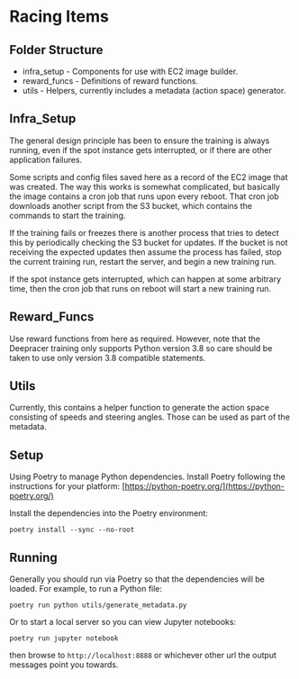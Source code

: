 # Racing Items
## Folder Structure
 * infra_setup - Components for use with EC2 image builder.
 * reward_funcs - Definitions of reward functions.
 * utils - Helpers, currently includes a metadata (action space) generator.

## Infra_Setup
The general design principle has been to ensure the training is always
running, even if the spot instance gets interrupted, or if there are
other application failures.

Some scripts and config files saved here as a record of the EC2 image that
was created. The way this works is somewhat complicated, but basically the
image contains a cron job that runs upon every reboot. That cron job downloads
another script from the S3 bucket, which contains the commands to start
the training.

If the training fails or freezes there is another process that tries to
detect this by periodically checking the S3 bucket for updates. If the
bucket is not receiving the expected updates then assume the process
has failed, stop the current training run, restart the server, and begin
a new training run.

If the spot instance gets interrupted, which can happen at some arbitrary
time, then the cron job that runs on reboot will start a new training run.

## Reward_Funcs
Use reward functions from here as required. However, note that the Deepracer
training only supports Python version 3.8 so care should be taken to use
only version 3.8 compatible statements.

## Utils
Currently, this contains a helper function to generate the action space
consisting of speeds and steering angles. Those can be used as part of
the metadata.


## Setup
Using Poetry to manage Python dependencies. Install Poetry following the
instructions for your platform:
[https://python-poetry.org/](https://python-poetry.org/)

Install the dependencies into the Poetry environment:
```shell
poetry install --sync --no-root
```

## Running
Generally you should run via Poetry so that the dependencies will be loaded.
For example, to run a Python file:
```shell
poetry run python utils/generate_metadata.py
```
Or to start a local server so you can view Jupyter notebooks:
```shell
poetry run jupyter notebook
```
then browse to `http://localhost:8888` or whichever other url the output
messages point you towards.
